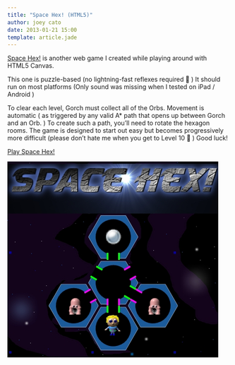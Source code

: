 ```yaml
---
title: "Space Hex! (HTML5)"
author: joey cato
date: 2013-01-21 15:00
template: article.jade
---
```


[Space Hex!](http://www.gorch.com/games/spacehex/) is another web game I created while playing around with HTML5 Canvas.

<span class="more"></span>

This one is puzzle-based (no lightning-fast reflexes required 🙂 ) It should run on most platforms (Only sound was missing when I tested on iPad / Android )

To clear each level, Gorch must collect all of the Orbs. Movement is automatic ( as triggered by any valid A* path that opens up between Gorch and an Orb. ) To create such a path, you’ll need to rotate the hexagon rooms. The game is designed to start out easy but becomes progressively more difficult (please don’t hate me when you get to Level 10 🙂 ) Good luck!

[Play Space Hex!](http://www.gorch.com/games/spacehex/)

<a href="http://www.gorch.com/games/spacehex/"><img src="spacehex.jpg" alt="play_spacehex" style="width:478px"/></a>
